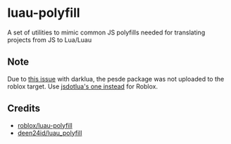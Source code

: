 # luau-polyfill
A set of utilities to mimic common JS polyfills needed for translating projects from JS to Lua/Luau

## Note
Due to [this issue](https://github.com/seaofvoices/darklua/issues/266) with darklua, the pesde package was not uploaded to the roblox target. Use [jsdotlua's one instead](https://github.com/jsdotlua/luau-polyfill) for Roblox.

## Credits
- [roblox/luau-polyfill](https://github.com/Roblox/luau-polyfill)
- [deen24id/luau_polyfill](https://pesde.dev/packages/deen24id/luau_polyfill)
